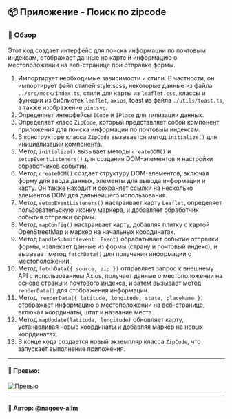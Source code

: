 ## 📦 Приложение - Поиск по zipcode

### 🚀 Обзор
Этот код создает интерфейс для поиска информации по почтовым индексам, отображает данные на карте и информацию о местоположении на веб-странице при отправке формы.

1. Импортирует необходимые зависимости и стили. В частности, он импортирует файл стилей style.scss, некоторые данные из файла `../src/mock/index.ts`, стили для карты из `leaflet.css`, классы и функции из библиотек `leaflet`, `axios`, toast из файла `./utils/toast.ts`, а также изображение `pin.svg`. 
2. Определяет интерфейсы `ICode` и `IPlace` для типизации данных.
3. Определяет класс `ZipCode`, который представляет собой компонент приложения для поиска информации по почтовым индексам.
4. В конструкторе класса `ZipCode` вызывается метод `initialize()` для инициализации компонента.
5. Метод `initialize()` вызывает методы `createDOM()` и `setupEventListeners()` для создания DOM-элементов и настройки обработчиков событий.
6. Метод `createDOM()` создает структуру DOM-элементов, включая форму для ввода данных, элементы для вывода информации и карту. Он также находит и сохраняет ссылки на несколько элементов DOM для дальнейшего использования.
7. Метод `setupEventListeners()` настраивает карту `Leaflet`, определяет пользовательскую иконку маркера, и добавляет обработчик события отправки формы.
8. Метод `mapConfig()` настраивает карту, добавляя плитку с картой OpenStreetMap и маркер на начальных координатах.
9. Метод `handleSubmit(event: Event)` обрабатывает событие отправки формы, извлекает данные из формы (страну и почтовый индекс), и вызывает метод `fetchData()` для получения информации о местоположении.
10. Метод `fetchData({ source, zip })` отправляет запрос к внешнему API с использованием Axios, получает данные о местоположении на основе страны и почтового индекса, и затем вызывает метод `renderData()` для отображения информации.
11. Метод` renderData({ latitude, longitude, state, placeName })` отображает информацию о местоположении на веб-странице, включая координаты, штат и название места.
12. Метод `mapUpdate(latitude, longitude)` обновляет карту, устанавливая новые координаты и добавляя маркер на новых координатах.
13. В конце кода создается новый экземпляр класса `ZipCode`, что запускает выполнение приложения.

---

#### 🌄 Превью:

![Превью](https://lh3.googleusercontent.com/drive-viewer/AITFw-yWAzSY7NKBzX3a-ybh1A9sSdyupmRf7URCYPyOHoxTuy3LPmYK1tQK2U6vt5ARTdG3aFAa7HS2jOB89Ho3Oye2YFjYVA=s1600)


-----

#### 🙌 Автор: [@nagoev-alim](https://github.com/nagoev-alim)

